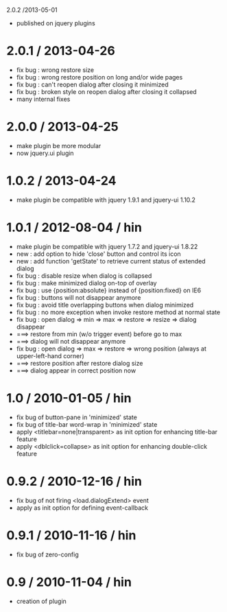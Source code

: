 2.0.2 /2013-05-01

- published on jquery plugins

2.0.1 / 2013-04-26
===

- fix bug : wrong restore size
- fix bug : wrong restore position on long and/or wide pages
- fix bug : can't reopen dialog after closing it minimized
- fix bug : broken style on reopen dialog after closing it collapsed
- many internal fixes

2.0.0 / 2013-04-25
===

- make plugin be more modular
- now jquery.ui plugin

1.0.2 / 2013-04-24
===

- make plugin be compatible with jquery 1.9.1 and jquery-ui 1.10.2

1.0.1 / 2012-08-04 / hin
===

- make plugin be compatible with jquery 1.7.2 and jquery-ui 1.8.22
- new : add option to hide 'close' button and control its icon
- new : add function 'getState' to retrieve current status of extended dialog
- fix bug : disable resize when dialog is collapsed
- fix bug : make minimized dialog on-top of overlay
- fix bug : use {position:absolute} instead of {position:fixed} on IE6
- fix bug : buttons will not disappear anymore
- fix bug : avoid title overlapping buttons when dialog minimized
- fix bug : no more exception when invoke restore method at normal state
- fix bug : open dialog => min => max => restore => resize => dialog disappear
 - ===> restore from min (w/o trigger event) before go to max
 - ===> dialog will not disappear anymore
- fix bug : open dialog => max => restore => wrong position (always at upper-left-hand corner)
 - ===> restore position after restore dialog size
 - ===> dialog appear in correct position now



1.0 / 2010-01-05 / hin
===

- fix bug of button-pane in 'minimized' state
- fix bug of title-bar word-wrap in 'minimized' state
- apply <titlebar=none|transparent> as init option for enhancing title-bar feature
- apply <dblclick=collapse> as init option for enhancing double-click feature



0.9.2 / 2010-12-16 / hin
===

- fix bug of not firing <load.dialogExtend> event
- apply <events> as init option for defining event-callback

0.9.1 / 2010-11-16 / hin
===

- fix bug of zero-config



0.9 / 2010-11-04 / hin
===

- creation of plugin


